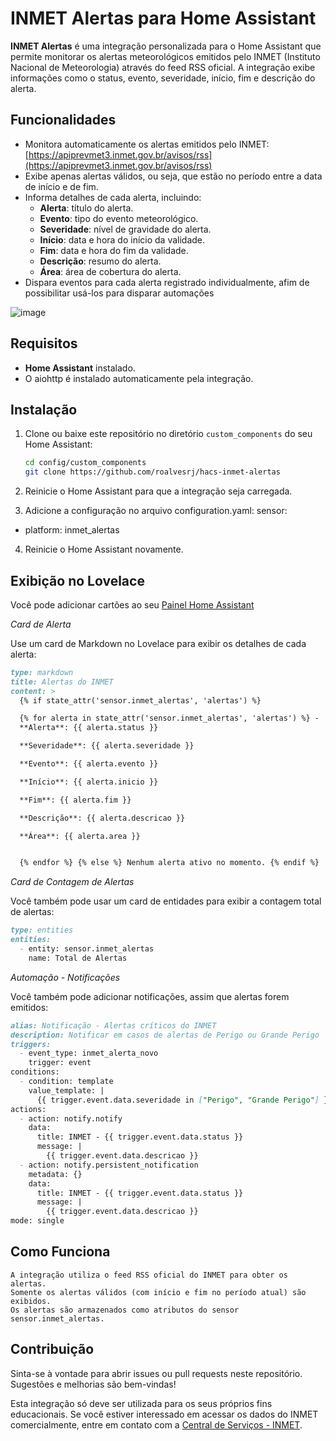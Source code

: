 # INMET Alertas para Home Assistant

**INMET Alertas** é uma integração personalizada para o Home Assistant que permite monitorar os alertas meteorológicos emitidos pelo INMET (Instituto Nacional de Meteorologia) através do feed RSS oficial. A integração exibe informações como o status, evento, severidade, início, fim e descrição do alerta.

## Funcionalidades

- Monitora automaticamente os alertas emitidos pelo INMET: [https://apiprevmet3.inmet.gov.br/avisos/rss](https://apiprevmet3.inmet.gov.br/avisos/rss)
- Exibe apenas alertas válidos, ou seja, que estão no período entre a data de início e de fim.
- Informa detalhes de cada alerta, incluindo:
  - **Alerta**: título do alerta.
  - **Evento**: tipo do evento meteorológico.
  - **Severidade**: nível de gravidade do alerta.
  - **Início**: data e hora do início da validade.
  - **Fim**: data e hora do fim da validade.
  - **Descrição**: resumo do alerta.
  - **Área**: área de cobertura do alerta.
- Dispara eventos para cada alerta registrado individualmente, afim de possibilitar usá-los para disparar automações
 
![image](https://github.com/user-attachments/assets/4410fad4-1128-4b52-9052-1776ad5aece5)

## Requisitos

- **Home Assistant** instalado.
- O aiohttp é instalado automaticamente pela integração.

## Instalação

1. Clone ou baixe este repositório no diretório `custom_components` do seu Home Assistant:

   ```bash
   cd config/custom_components
   git clone https://github.com/roalvesrj/hacs-inmet-alertas

2. Reinicie o Home Assistant para que a integração seja carregada.

3. Adicione a configuração no arquivo configuration.yaml:
sensor:
  - platform: inmet_alertas

4. Reinicie o Home Assistant novamente.

## Exibição no Lovelace

Você pode adicionar cartões ao seu [Painel Home Assistant](https://www.home-assistant.io/dashboards/)

*Card de Alerta*

Use um card de Markdown no Lovelace para exibir os detalhes de cada alerta:
```markdown
type: markdown
title: Alertas do INMET
content: >
  {% if state_attr('sensor.inmet_alertas', 'alertas') %}

  {% for alerta in state_attr('sensor.inmet_alertas', 'alertas') %} -
  **Alerta**: {{ alerta.status }}

  **Severidade**: {{ alerta.severidade }}

  **Evento**: {{ alerta.evento }}

  **Início**: {{ alerta.inicio }}

  **Fim**: {{ alerta.fim }}

  **Descrição**: {{ alerta.descricao }}

  **Área**: {{ alerta.area }}


  {% endfor %} {% else %} Nenhum alerta ativo no momento. {% endif %}
```

*Card de Contagem de Alertas*

Você também pode usar um card de entidades para exibir a contagem total de alertas:
```markdown
type: entities
entities:
  - entity: sensor.inmet_alertas
    name: Total de Alertas
```

*Automação - Notificações*

Você também pode adicionar notificações, assim que alertas forem emitidos:
```markdown
alias: Notificação - Alertas críticos do INMET
description: Notificar em casos de alertas de Perigo ou Grande Perigo
triggers:
  - event_type: inmet_alerta_novo
    trigger: event
conditions:
  - condition: template
    value_template: |
      {{ trigger.event.data.severidade in ["Perigo", "Grande Perigo"] }}
actions:
  - action: notify.notify
    data:
      title: INMET - {{ trigger.event.data.status }}
      message: |
        {{ trigger.event.data.descricao }}
  - action: notify.persistent_notification
    metadata: {}
    data:
      title: INMET - {{ trigger.event.data.status }}
      message: |
        {{ trigger.event.data.descricao }}
mode: single
```

## Como Funciona

    A integração utiliza o feed RSS oficial do INMET para obter os alertas.
    Somente os alertas válidos (com início e fim no período atual) são exibidos.
    Os alertas são armazenados como atributos do sensor sensor.inmet_alertas.

## Contribuição

Sinta-se à vontade para abrir issues ou pull requests neste repositório. Sugestões e melhorias são bem-vindas!

Esta integração só deve ser utilizada para os seus próprios fins educacionais. Se você estiver interessado em acessar os dados do INMET comercialmente, entre em contato com a [Central de Serviços - INMET](https://portal.inmet.gov.br/central-de-servicos).
